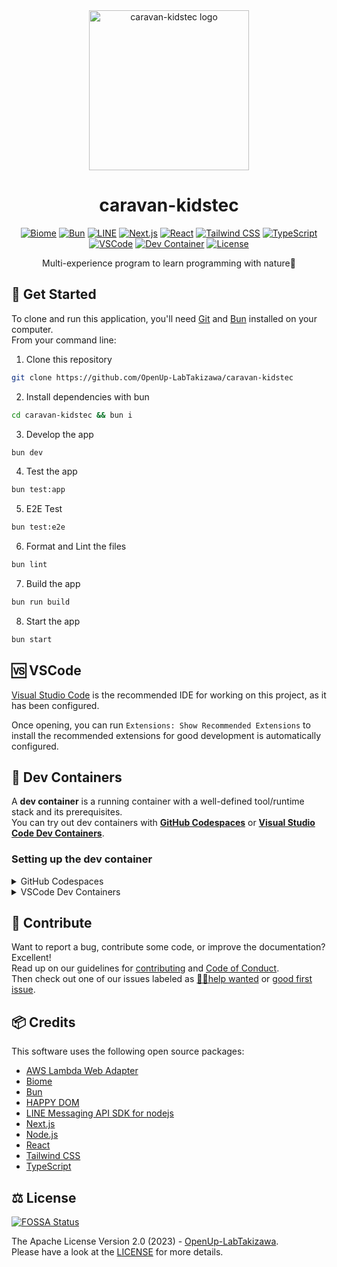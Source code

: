 <div align="center">
  <a href="https://caravan-kidstec.com/">
    <picture>
      <source srcset="./public/caravan-kidstec_logo.avif" media="(max-width: 600px)" height="128">
      <img src="./public/caravan-kidstec_logo.avif" alt="caravan-kidstec logo" height="256">
    </picture>
  </a>
  <h1>caravan-kidstec</h1>

  <a href="https://biomejs.dev/"><img src="https://img.shields.io/badge/biome-60A5FA?labelColor=000000&logo=biome&style=for-the-badge" alt="Biome"></a>
  <a href="https://bun.sh/"><img src="https://img.shields.io/badge/bun-FBF0DF?labelColor=000000&logo=bun&style=for-the-badge" alt="Bun"></a>
  <a href="https://line.me/"><img src="https://img.shields.io/badge/LINE-00C300.svg?labelColor=000000&logo=line&style=for-the-badge" alt="LINE"></a>
  <a href="https://nextjs.org/"><img src="https://img.shields.io/badge/next.js-000000.svg?labelColor=000000&logo=next.js&style=for-the-badge" alt="Next.js"></a>
  <a href="https://react.dev/"><img src="https://img.shields.io/badge/react-61DAFB?labelColor=000000&logo=react&style=for-the-badge" alt="React"></a>
  <a href="https://tailwindcss.com/"><img src="https://img.shields.io/badge/tailwind%20css-06B6D4?labelColor=000000&logo=tailwindcss&style=for-the-badge" alt="Tailwind CSS"></a>
  <a href="https://www.typescriptlang.org/"><img src="https://img.shields.io/badge/typescript-3178C6?labelColor=000000&logo=typescript&style=for-the-badge" alt="TypeScript"></a>
  <a href="https://code.visualstudio.com/"><img src="https://img.shields.io/badge/visual%20studio%20code-007ACC?labelColor=000000&style=for-the-badge" alt="VSCode"></a>
  <a href="https://vscode.dev/redirect?url=vscode://ms-vscode-remote.remote-containers/cloneInVolume?url=https://github.com/OpenUp-LabTakizawa/caravan-kidstec"><img src="https://img.shields.io/badge/open-007ACC?label=dev%20containers&labelColor=000000&style=for-the-badge" alt="Dev Container"></a>
  <a href="https://github.com/OpenUp-LabTakizawa/caravan-kidstec/blob/main/LICENSE"><img src="https://img.shields.io/github/license/OpenUp-LabTakizawa/caravan-kidstec?labelColor=000000&style=for-the-badge" alt="License"></a>

  <p>
    Multi-experience program to learn programming with nature🌄
  </p>
</div>

## 📃 Get Started

To clone and run this application, you'll need [Git](https://git-scm.com) and [Bun](https://bun.sh/) installed on your computer.  
From your command line:

1. Clone this repository

```bash
git clone https://github.com/OpenUp-LabTakizawa/caravan-kidstec
```

2. Install dependencies with bun

```bash
cd caravan-kidstec && bun i
```

3. Develop the app

```bash
bun dev
```

4. Test the app

```bash
bun test:app
```

5. E2E Test

```bash
bun test:e2e
```

6. Format and Lint the files

```bash
bun lint
```

7. Build the app

```bash
bun run build
```

8. Start the app

```bash
bun start
```

## 🆚 VSCode

[Visual Studio Code](https://code.visualstudio.com/) is the recommended IDE for working on this project, as it has been configured.

Once opening, you can run `Extensions: Show Recommended Extensions` to install the recommended extensions for good development is automatically configured.

## 🐳 Dev Containers

A **dev container** is a running container with a well-defined tool/runtime stack and its prerequisites.  
You can try out dev containers with **[GitHub Codespaces](https://github.com/features/codespaces)** or **[Visual Studio Code Dev Containers](https://aka.ms/vscode-remote/containers)**.

### Setting up the dev container

<details>
<summary>GitHub Codespaces</summary>
  
Follow these steps to open this project in a Codespace:  
1. Click the **Code** drop-down menu.  
2. Click on the **Codespaces** tab.  
3. Click **Create codespace on main**.

For more info, check out the [GitHub documentation](https://docs.github.com/en/free-pro-team@latest/github/developing-online-with-codespaces/creating-a-codespace#creating-a-codespace).

</details>

<details>
<summary>VSCode Dev Containers</summary>
  
If you already have VSCode and [Docker](https://www.docker.com/) installed, you can click the badge above or [here](https://vscode.dev/redirect?url=vscode://ms-vscode-remote.remote-containers/cloneInVolume?url=https://github.com/OpenUp-LabTakizawa/caravan-kidstec) to get started.  
Clicking these links will cause VSCode to automatically install the Dev Containers extension if needed, clone the source code into a container volume, and spin up a dev container for use.

Follow these steps to open this project in a container using the VSCode Dev Containers extension:

1. If this is your first time using a dev container, please ensure your system meets the pre-reqs (i.e. have Docker installed) in the [getting started steps](https://aka.ms/vscode-remote/containers/getting-started).

2. To use this repository, open a locally cloned copy of the code:

   - Clone this repository to your local filesystem.
   - Press <kbd>F1</kbd> and select the **Dev Containers: Open Folder in Container...** command.
   - Select the cloned copy of this folder, wait for the container to start, and try things out!

</details>

## 🫶 Contribute

Want to report a bug, contribute some code, or improve the documentation? Excellent!  
Read up on our guidelines for [contributing][contributing] and [Code of Conduct][coc].  
Then check out one of our issues labeled as [😵‍💫help wanted][help] or [good first issue][gfi].

[contributing]: https://github.com/OpenUp-LabTakizawa/caravan-kidstec/blob/main/CONTRIBUTING.md
[coc]: https://github.com/OpenUp-LabTakizawa/caravan-kidstec/blob/main/CODE_OF_CONDUCT.md
[gfi]: https://github.com/OpenUp-LabTakizawa/caravan-kidstec/labels/good%20first%20issue
[help]: https://github.com/OpenUp-LabTakizawa/caravan-kidstec/labels/😵%E2%80%8D💫help%20wanted

## 📦 Credits

This software uses the following open source packages:

- [AWS Lambda Web Adapter](https://github.com/awslabs/aws-lambda-web-adapter)
- [Biome](https://biomejs.dev/)
- [Bun](https://bun.sh/)
- [HAPPY DOM](https://github.com/capricorn86/happy-dom)
- [LINE Messaging API SDK for nodejs](https://github.com/line/line-bot-sdk-nodejs)
- [Next.js](https://nextjs.org/)
- [Node.js](https://nodejs.org/)
- [React](https://react.dev/)
- [Tailwind CSS](https://tailwindcss.com/)
- [TypeScript](https://www.typescriptlang.org/)

## ⚖️ License

[![FOSSA Status](https://app.fossa.com/api/projects/git%2Bgithub.com%2FOpenUp-LabTakizawa%2Fcaravan-kidstec.svg?type=large&issueType=license)](https://app.fossa.com/projects/git%2Bgithub.com%2FOpenUp-LabTakizawa%2Fcaravan-kidstec?ref=badge_large&issueType=license)

The Apache License Version 2.0 (2023) - [OpenUp-LabTakizawa](https://github.com/OpenUp-LabTakizawa).  
Please have a look at the [LICENSE](https://github.com/OpenUp-LabTakizawa/caravan-kidstec/blob/main/LICENSE) for more details.

